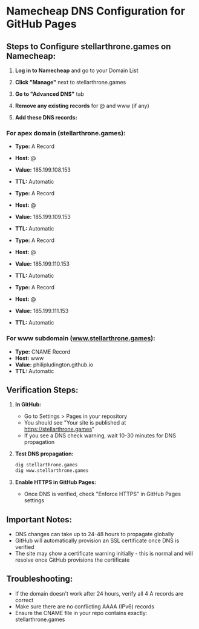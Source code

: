 # Namecheap DNS Configuration for GitHub Pages

## Steps to Configure stellarthrone.games on Namecheap:

1. **Log in to Namecheap** and go to your Domain List

2. **Click "Manage"** next to stellarthrone.games

3. **Go to "Advanced DNS"** tab

4. **Remove any existing records** for @ and www (if any)

5. **Add these DNS records:**

### For apex domain (stellarthrone.games):
- **Type:** A Record
- **Host:** @
- **Value:** 185.199.108.153
- **TTL:** Automatic

- **Type:** A Record
- **Host:** @
- **Value:** 185.199.109.153
- **TTL:** Automatic

- **Type:** A Record
- **Host:** @
- **Value:** 185.199.110.153
- **TTL:** Automatic

- **Type:** A Record
- **Host:** @
- **Value:** 185.199.111.153
- **TTL:** Automatic

### For www subdomain (www.stellarthrone.games):
- **Type:** CNAME Record
- **Host:** www
- **Value:** philipludington.github.io
- **TTL:** Automatic

## Verification Steps:

1. **In GitHub:** 
   - Go to Settings > Pages in your repository
   - You should see "Your site is published at https://stellarthrone.games"
   - If you see a DNS check warning, wait 10-30 minutes for DNS propagation

2. **Test DNS propagation:**
   ```bash
   dig stellarthrone.games
   dig www.stellarthrone.games
   ```

3. **Enable HTTPS in GitHub Pages:**
   - Once DNS is verified, check "Enforce HTTPS" in GitHub Pages settings

## Important Notes:
- DNS changes can take up to 24-48 hours to propagate globally
- GitHub will automatically provision an SSL certificate once DNS is verified
- The site may show a certificate warning initially - this is normal and will resolve once GitHub provisions the certificate

## Troubleshooting:
- If the domain doesn't work after 24 hours, verify all 4 A records are correct
- Make sure there are no conflicting AAAA (IPv6) records
- Ensure the CNAME file in your repo contains exactly: stellarthrone.games